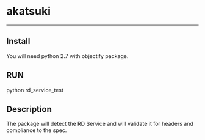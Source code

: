 # akatsuki
--------------
Install
-------------

You will need python 2.7 with objectify package.

RUN
-------------

python rd_service_test 


Description
-------------

The package will detect the RD Service and will validate it for headers and compliance to the spec.



